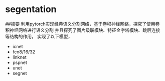 # segentation

##摘要
利用pytorch实现经典语义分割网络，基于卷积神经网络，探究了使用卷积神经网络进行语义分割
并且探究了图片级联模块、特征金字塔模块、跳层连接等结构的作用，
实现了以下模型，
* icnet
* fcn8/16/32
* linknet
* pspnet
* unet
* segnet

